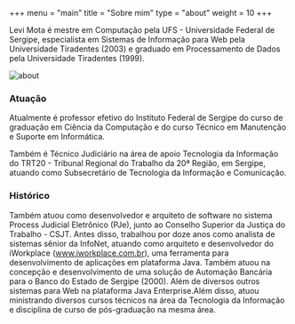 +++
menu = "main"
title = "Sobre mim"
type = "about"
weight = 10
+++

Levi Mota é mestre em Computação pela UFS - Universidade Federal de Sergipe, especialista em Sistemas de Informação para Web pela Universidade Tiradentes (2003) e graduado em Processamento de Dados pela Universidade Tiradentes (1999). 

![about](../images/desk.jpg)

### Atuação

Atualmente é professor efetivo do Instituto Federal de Sergipe do curso de graduação em Ciência da Computação e do curso Técnico em Manutenção e Suporte em Informática.

Também é Técnico Judiciário na área de apoio Tecnologia da Informação do TRT20 - Tribunal Regional do Trabalho da 20ª Região, em Sergipe, atuando como Subsecretário de Tecnologia da Informação e Comunicação. 

### Histórico

Também atuou como desenvolvedor e arquiteto de software no sistema Process Judicial Eletrônico (PJe), junto ao Conselho Superior da Justiça do Trabalho - CSJT. Antes disso, trabalhou por doze anos como analista de sistemas sênior da InfoNet, atuando como arquiteto e desenvolvedor do iWorkplace (www.iworkplace.com.br), uma ferramenta para desenvolvimento de aplicações em plataforma Java. Também atuou na concepção e desenvolvimento de uma solução de Automação Bancária para o Banco do Estado de Sergipe (2000). Além de diversos outros sistemas para Web na plataforma Java Enterprise.Além disso, atuou ministrando diversos cursos técnicos na área da Tecnologia da Informação e disciplina de curso de pós-graduação na mesma área.
